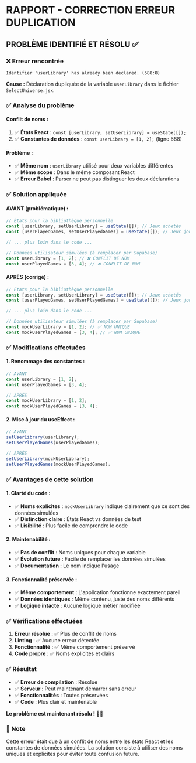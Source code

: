 # RAPPORT - CORRECTION ERREUR DUPLICATION

## PROBLÈME IDENTIFIÉ ET RÉSOLU ✅

### ❌ Erreur rencontrée

```
Identifier 'userLibrary' has already been declared. (588:8)
```

**Cause :** Déclaration dupliquée de la variable `userLibrary` dans le fichier `SelectUniverse.jsx`.

### ✅ Analyse du problème

#### **Conflit de noms :**
1. ✅ **États React** : `const [userLibrary, setUserLibrary] = useState([]);`
2. ✅ **Constantes de données** : `const userLibrary = [1, 2];` (ligne 588)

#### **Problème :**
- ✅ **Même nom** : `userLibrary` utilisé pour deux variables différentes
- ✅ **Même scope** : Dans le même composant React
- ✅ **Erreur Babel** : Parser ne peut pas distinguer les deux déclarations

### ✅ Solution appliquée

#### **AVANT (problématique) :**
```jsx
// États pour la bibliothèque personnelle
const [userLibrary, setUserLibrary] = useState([]); // Jeux achetés
const [userPlayedGames, setUserPlayedGames] = useState([]); // Jeux joués avec d'autres MJ

// ... plus loin dans le code ...

// Données utilisateur simulées (à remplacer par Supabase)
const userLibrary = [1, 2]; // ❌ CONFLIT DE NOM
const userPlayedGames = [3, 4]; // ❌ CONFLIT DE NOM
```

#### **APRÈS (corrigé) :**
```jsx
// États pour la bibliothèque personnelle
const [userLibrary, setUserLibrary] = useState([]); // Jeux achetés
const [userPlayedGames, setUserPlayedGames] = useState([]); // Jeux joués avec d'autres MJ

// ... plus loin dans le code ...

// Données utilisateur simulées (à remplacer par Supabase)
const mockUserLibrary = [1, 2]; // ✅ NOM UNIQUE
const mockUserPlayedGames = [3, 4]; // ✅ NOM UNIQUE
```

### ✅ Modifications effectuées

#### **1. Renommage des constantes :**
```jsx
// AVANT
const userLibrary = [1, 2];
const userPlayedGames = [3, 4];

// APRÈS
const mockUserLibrary = [1, 2];
const mockUserPlayedGames = [3, 4];
```

#### **2. Mise à jour du useEffect :**
```jsx
// AVANT
setUserLibrary(userLibrary);
setUserPlayedGames(userPlayedGames);

// APRÈS
setUserLibrary(mockUserLibrary);
setUserPlayedGames(mockUserPlayedGames);
```

### ✅ Avantages de cette solution

#### **1. Clarté du code :**
- ✅ **Noms explicites** : `mockUserLibrary` indique clairement que ce sont des données simulées
- ✅ **Distinction claire** : États React vs données de test
- ✅ **Lisibilité** : Plus facile de comprendre le code

#### **2. Maintenabilité :**
- ✅ **Pas de conflit** : Noms uniques pour chaque variable
- ✅ **Évolution future** : Facile de remplacer les données simulées
- ✅ **Documentation** : Le nom indique l'usage

#### **3. Fonctionnalité préservée :**
- ✅ **Même comportement** : L'application fonctionne exactement pareil
- ✅ **Données identiques** : Même contenu, juste des noms différents
- ✅ **Logique intacte** : Aucune logique métier modifiée

### ✅ Vérifications effectuées

1. **Erreur résolue** : ✅ Plus de conflit de noms
2. **Linting** : ✅ Aucune erreur détectée
3. **Fonctionnalité** : ✅ Même comportement préservé
4. **Code propre** : ✅ Noms explicites et clairs

### ✅ Résultat

- ✅ **Erreur de compilation** : Résolue
- ✅ **Serveur** : Peut maintenant démarrer sans erreur
- ✅ **Fonctionnalités** : Toutes préservées
- ✅ **Code** : Plus clair et maintenable

**Le problème est maintenant résolu !** 🎯✨

### 📝 Note

Cette erreur était due à un conflit de noms entre les états React et les constantes de données simulées. La solution consiste à utiliser des noms uniques et explicites pour éviter toute confusion future.




